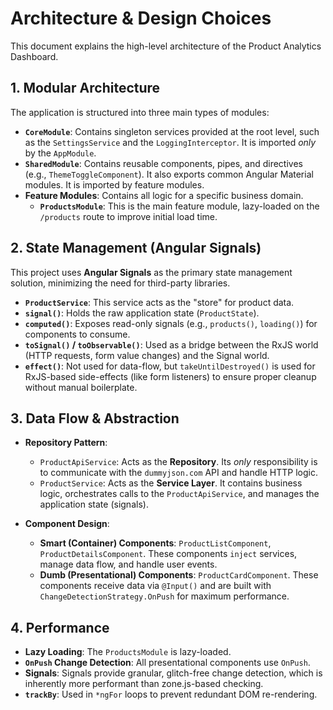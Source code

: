 # Architecture & Design Choices

This document explains the high-level architecture of the Product Analytics Dashboard.

## 1. Modular Architecture

The application is structured into three main types of modules:

* **`CoreModule`**: Contains singleton services provided at the root level, such as the `SettingsService` and the `LoggingInterceptor`. It is imported *only* by the `AppModule`.
* **`SharedModule`**: Contains reusable components, pipes, and directives (e.g., `ThemeToggleComponent`). It also exports common Angular Material modules. It is imported by feature modules.
* **Feature Modules**: Contains all logic for a specific business domain.
    * **`ProductsModule`**: This is the main feature module, lazy-loaded on the `/products` route to improve initial load time.

## 2. State Management (Angular Signals)

This project uses **Angular Signals** as the primary state management solution, minimizing the need for third-party libraries.

* **`ProductService`**: This service acts as the "store" for product data.
* **`signal()`**: Holds the raw application state (`ProductState`).
* **`computed()`**: Exposes read-only signals (e.g., `products()`, `loading()`) for components to consume.
* **`toSignal()` / `toObservable()`**: Used as a bridge between the RxJS world (HTTP requests, form value changes) and the Signal world.
* **`effect()`**: Not used for data-flow, but `takeUntilDestroyed()` is used for RxJS-based side-effects (like form listeners) to ensure proper cleanup without manual boilerplate.

## 3. Data Flow & Abstraction

* **Repository Pattern**:
    * `ProductApiService`: Acts as the **Repository**. Its *only* responsibility is to communicate with the `dummyjson.com` API and handle HTTP logic.
    * `ProductService`: Acts as the **Service Layer**. It contains business logic, orchestrates calls to the `ProductApiService`, and manages the application state (signals).

* **Component Design**:
    * **Smart (Container) Components**: `ProductListComponent`, `ProductDetailsComponent`. These components `inject` services, manage data flow, and handle user events.
    * **Dumb (Presentational) Components**: `ProductCardComponent`. These components receive data via `@Input()` and are built with `ChangeDetectionStrategy.OnPush` for maximum performance.

## 4. Performance

* **Lazy Loading**: The `ProductsModule` is lazy-loaded.
* **`OnPush` Change Detection**: All presentational components use `OnPush`.
* **Signals**: Signals provide granular, glitch-free change detection, which is inherently more performant than zone.js-based checking.
* **`trackBy`**: Used in `*ngFor` loops to prevent redundant DOM re-rendering.